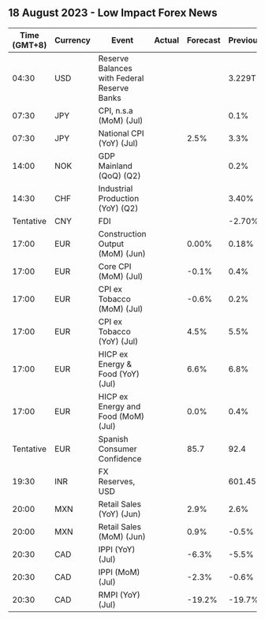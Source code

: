 ## 18 August 2023 - Low Impact Forex News

| Time (GMT+8) | Currency | Event | Actual | Forecast | Previous |
|------|----------|-------|--------|----------|----------|
| 04:30 | USD | Reserve Balances with Federal Reserve Banks |  |  | 3.229T |
| 07:30 | JPY | CPI, n.s.a (MoM) (Jul) |  |  | 0.1% |
| 07:30 | JPY | National CPI (YoY) (Jul) |  | 2.5% | 3.3% |
| 14:00 | NOK | GDP Mainland (QoQ) (Q2) |  |  | 0.2% |
| 14:30 | CHF | Industrial Production (YoY) (Q2) |  |  | 3.40% |
| Tentative | CNY | FDI |  |  | -2.70% |
| 17:00 | EUR | Construction Output (MoM) (Jun) |  | 0.00% | 0.18% |
| 17:00 | EUR | Core CPI (MoM) (Jul) |  | -0.1% | 0.4% |
| 17:00 | EUR | CPI ex Tobacco (MoM) (Jul) |  | -0.6% | 0.2% |
| 17:00 | EUR | CPI ex Tobacco (YoY) (Jul) |  | 4.5% | 5.5% |
| 17:00 | EUR | HICP ex Energy & Food (YoY) (Jul) |  | 6.6% | 6.8% |
| 17:00 | EUR | HICP ex Energy and Food (MoM) (Jul) |  | 0.0% | 0.4% |
| Tentative | EUR | Spanish Consumer Confidence |  | 85.7 | 92.4 |
| 19:30 | INR | FX Reserves, USD |  |  | 601.45B |
| 20:00 | MXN | Retail Sales (YoY) (Jun) |  | 2.9% | 2.6% |
| 20:00 | MXN | Retail Sales (MoM) (Jun) |  | 0.9% | -0.5% |
| 20:30 | CAD | IPPI (YoY) (Jul) |  | -6.3% | -5.5% |
| 20:30 | CAD | IPPI (MoM) (Jul) |  | -2.3% | -0.6% |
| 20:30 | CAD | RMPI (YoY) (Jul) |  | -19.2% | -19.7% |
